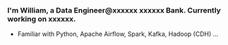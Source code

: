 ### I'm William, a Data Engineer@xxxxxx xxxxxx Bank. Currently working on xxxxxx.

-  Familiar with Python, Apache Airflow, Spark, Kafka, Hadoop (CDH) ...
